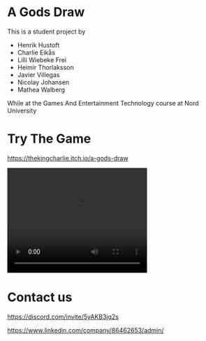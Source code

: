 # A Gods Draw

This is a student project by 
- Henrik Hustoft
- Charlie Eikås
- Lilli Wiebeke Frei
- Heimir Thorlaksson
- Javier Villegas
- Nicolay Johansen
- Mathea Walberg

While at the Games And Entertainment Technology course at Nord University

# Try The Game
https://thekingcharlie.itch.io/a-gods-draw

<video width="320" height="240" controls>
  <source src="https://www.youtube.com/watch?v=yK-aiaYRDqY&ab_channel=CharlieEik%C3%A5s" type="video/mp4">
</video>

# Contact us

https://discord.com/invite/5yAKB3jq2s

https://www.linkedin.com/company/86462653/admin/
